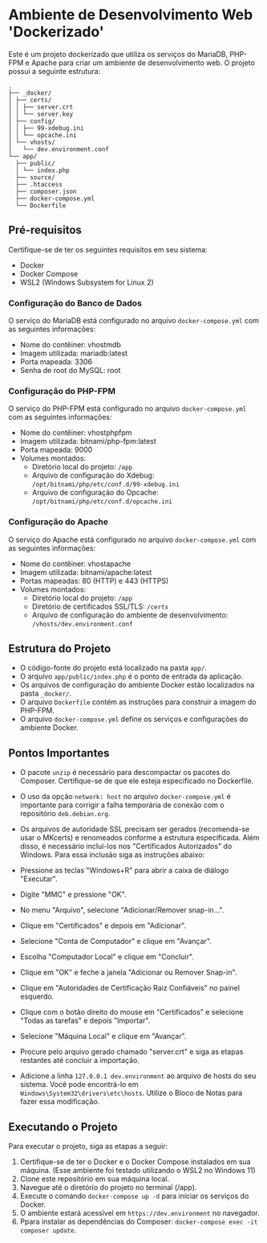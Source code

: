 # Ambiente de Desenvolvimento Web 'Dockerizado'

Este é um projeto dockerizado que utiliza os serviços do MariaDB, PHP-FPM e Apache para criar um ambiente de desenvolvimento web. O projeto possui a seguinte estrutura:

```
.
├── _docker/
│ ├── certs/
│ │ ├── server.crt
│ │ └── server.key
│ ├── config/
│ │ ├── 99-xdebug.ini
│ │ └── opcache.ini
│ └── vhosts/
│   └── dev.environment.conf
└── app/
  ├── public/
  │ └── index.php
  ├── source/
  ├── .htaccess
  ├── composer.json
  ├── docker-compose.yml
  └── Dockerfile
```

## Pré-requisitos

Certifique-se de ter os seguintes requisitos em seu sistema:

- Docker
- Docker Compose
- WSL2 (Windows Subsystem for Linux 2)

### Configuração do Banco de Dados

O serviço do MariaDB está configurado no arquivo `docker-compose.yml` com as seguintes informações:

- Nome do contêiner: vhostmdb
- Imagem utilizada: mariadb:latest
- Porta mapeada: 3306
- Senha de root do MySQL: root

### Configuração do PHP-FPM

O serviço do PHP-FPM está configurado no arquivo `docker-compose.yml` com as seguintes informações:

- Nome do contêiner: vhostphpfpm
- Imagem utilizada: bitnami/php-fpm:latest
- Porta mapeada: 9000
- Volumes montados:
  - Diretório local do projeto: `/app`
  - Arquivo de configuração do Xdebug: `/opt/bitnami/php/etc/conf.d/99-xdebug.ini`
  - Arquivo de configuração do Opcache: `/opt/bitnami/php/etc/conf.d/opcache.ini`

### Configuração do Apache

O serviço do Apache está configurado no arquivo `docker-compose.yml` com as seguintes informações:

- Nome do contêiner: vhostapache
- Imagem utilizada: bitnami/apache:latest
- Portas mapeadas: 80 (HTTP) e 443 (HTTPS)
- Volumes montados:
  - Diretório local do projeto: `/app`
  - Diretório de certificados SSL/TLS: `/certs`
  - Arquivo de configuração do ambiente de desenvolvimento: `/vhosts/dev.environment.conf`

## Estrutura do Projeto

- O código-fonte do projeto está localizado na pasta `app/`.
- O arquivo `app/public/index.php` é o ponto de entrada da aplicação.
- Os arquivos de configuração do ambiente Docker estão localizados na pasta `_docker/`.
- O arquivo `Dockerfile` contém as instruções para construir a imagem do PHP-FPM.
- O arquivo `docker-compose.yml` define os serviços e configurações do ambiente Docker.

## Pontos Importantes

- O pacote `unzip` é necessário para descompactar os pacotes do Composer. Certifique-se de que ele esteja especificado no Dockerfile.

- O uso da opção `network: host` no arquivo `docker-compose.yml` é importante para corrigir a falha temporária de conexão com o repositório `deb.debian.org`.

- Os arquivos de autoridade SSL precisam ser gerados (recomenda-se usar o MKcerts) e renomeados conforme a estrutura especificada. Além disso, é necessário incluí-los nos "Certificados Autorizados" do Windows. Para essa inclusão siga as instruções abaixo:

 - Pressione as teclas "Windows+R" para abrir a caixa de diálogo "Executar".
 - Digite "MMC" e pressione "OK".
 - No menu "Arquivo", selecione "Adicionar/Remover snap-in...".
 - Clique em "Certificados" e depois em "Adicionar".
 - Selecione "Conta de Computador" e clique em "Avançar".
 - Escolha "Computador Local" e clique em "Concluir".
 - Clique em "OK" e feche a janela "Adicionar ou Remover Snap-in".
 - Clique em "Autoridades de Certificação Raiz Confiáveis" no painel esquerdo.
 - Clique com o botão direito do mouse em "Certificados" e selecione "Todas as tarefas" e depois "Importar".
 - Selecione "Máquina Local" e clique em "Avançar".
 - Procure pelo arquivo gerado chamado "server.crt" e siga as etapas restantes até concluir a importação.

- Adicione a linha `127.0.0.1 dev.environment` ao arquivo de hosts do seu sistema. Você pode encontrá-lo em `Windows\System32\drivers\etc\hosts`. Utilize o Bloco de Notas para fazer essa modificação.

## Executando o Projeto

Para executar o projeto, siga as etapas a seguir:

1. Certifique-se de ter o Docker e o Docker Compose instalados em sua máquina. (Esse ambiente foi testado utilizando o WSL2 no Windows 11)
2. Clone este repositório em sua máquina local.
3. Navegue até o diretório do projeto no terminal (/app).
4. Execute o comando `docker-compose up -d` para iniciar os serviços do Docker.
5. O ambiente estará acessível em `https://dev.environment` no navegador.
6. Ppara instalar as dependências do Composer: `docker-compose exec -it composer update`.